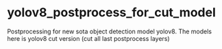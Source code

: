 # yolov8_postprocess_for_cut_model
Postprocessing for new sota object detection model yolov8. The models here is yolov8 cut version (cut all last postprocess layers)
